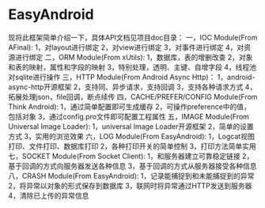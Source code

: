 # EasyAndroid

现将此框架简单介绍一下，具体API文档见项目doc目录：
一，IOC Module(From AFinal):
1，对layout进行绑定
2，对view进行绑定
3，对事件进行绑定
4，对资源进行绑定
二，ORM Module(From xUtils):
1，数据库，表的增删改查
2，对象和表的映射，属性和字段的映射
3，特别处理，透明、主键、自增字段
4，线程池对sqlite进行操作
三，HTTP Module(From Android Async Http)：
1，android-async-http开源框架
2，支持同、异步请求，支持回调
3，支持各种请求方式
4，拓展处理json，file回调，断点续传
四，CACHE/PREFER/CONFIG Module(From Think Android):
1，通过简单配置即可生成缓存
2，可操作preference中的值，包括对象
3，通过config.pro文件即可配置工程属性
五，IMAGE Module(From Universal Image Loader):
1，universal Image Loader开源框架
2，简单的设置方式
3，实用的浏览效果
六，LOG Module(From EasyAndroid):
1，Logcat视图打印、文件打印、数据库打印
2，各种打印开关的简单控制
3，打印方法简单实用
七，SOCKET Module(From Socket Client):
1，和服务器建立可靠稳定链接
2，基于回调的方式向服务器发送各种信息
3，基于回调的方式从服务器接受各种信息
八，CRASH Module(From EasyAndroid):
1，记录能捕捉到和未能捕捉到的异常
2，将异常以对象的形式保存到数据库
3，联网时将异常通过HTTP发送到服务器
4，清除已上传的异常信息
